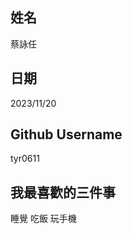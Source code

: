 姓名
----
蔡詠任

日期
----
2023/11/20

Github Username
---------------
tyr0611

我最喜歡的三件事
---------------
睡覺 吃飯 玩手機